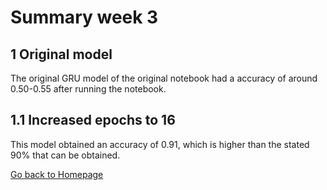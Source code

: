 # Summary week 3

## 1 Original model

The original GRU model of the original notebook had a accuracy of around 0.50-0.55 after running the notebook.

## 1.1 Increased epochs to 16

This model obtained an accuracy of 0.91, which is higher than the stated 90% that can be obtained.

[Go back to Homepage](../README.md)
